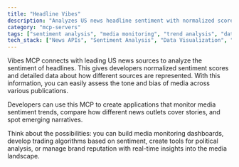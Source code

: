 ```yaml
---
title: "Headline Vibes"
description: "Analyzes US news headline sentiment with normalized scores and source distribution for media trend insights."
category: "mcp-servers"
tags: ["sentiment analysis", "media monitoring", "trend analysis", "data visualization", "real-time insights"]
tech_stack: ["News APIs", "Sentiment Analysis", "Data Visualization", "Media Monitoring", "Trend Analysis"]
---
```


Vibes MCP connects with leading US news sources to analyze the sentiment of headlines. This gives developers normalized sentiment scores and detailed data about how different sources are represented. With this information, you can easily assess the tone and bias of media across various publications.

Developers can use this MCP to create applications that monitor media sentiment trends, compare how different news outlets cover stories, and spot emerging narratives.

Think about the possibilities: you can build media monitoring dashboards, develop trading algorithms based on sentiment, create tools for political analysis, or manage brand reputation with real-time insights into the media landscape.